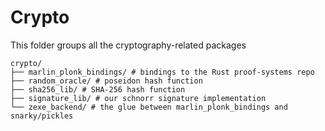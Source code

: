 # Crypto

This folder groups all the cryptography-related packages

```
crypto/
├── marlin_plonk_bindings/ # bindings to the Rust proof-systems repo
├── random_oracle/ # poseidon hash function
├── sha256_lib/ # SHA-256 hash function
├── signature_lib/ # our schnorr signature implementation
└── zexe_backend/ # the glue between marlin_plonk_bindings and snarky/pickles
```